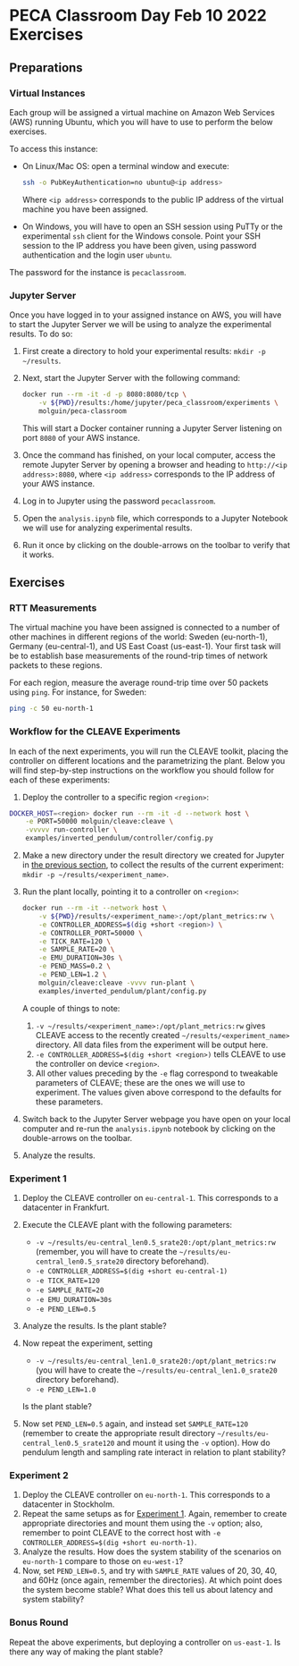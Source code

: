 # PECA Classroom Day Feb 10 2022 Exercises

## Preparations

### Virtual Instances

Each group will be assigned a virtual machine on Amazon Web Services (AWS) running Ubuntu, which you will have to use to perform the below exercises.

To access this instance:

- On Linux/Mac OS: open a terminal window and execute:

  ```bash
  ssh -o PubKeyAuthentication=no ubuntu@<ip address>
  ```
  
  Where `<ip address>` corresponds to the public IP address of the virtual machine you have been assigned.

- On Windows, you will have to open an SSH session using PuTTy or the experimental `ssh` client for the Windows console.
  Point your SSH session to the IP address you have been given, using password authentication and the login user `ubuntu`.

The password for the instance is `pecaclassroom`.

### Jupyter Server

Once you have logged in to your assigned instance on AWS, you will have to start the Jupyter Server we will be using to analyze the experimental results.
To do so:

1. First create a directory to hold your experimental results: `mkdir -p ~/results`.
2. Next, start the Jupyter Server with the following command:

   ```bash
   docker run --rm -it -d -p 8080:8080/tcp \
       -v ${PWD}/results:/home/jupyter/peca_classroom/experiments \
       molguin/peca-classroom
   ```
   
   This will start a Docker container running a Jupyter Server listening on port `8080` of your AWS instance.
3. Once the command has finished, on your local computer, access the remote Jupyter Server by opening a browser and heading to `http://<ip address>:8080`, where `<ip address>` corresponds to the IP address of your AWS instance.
4. Log in to Jupyter using the password `pecaclassroom`.
5. Open the `analysis.ipynb` file, which corresponds to a Jupyter Notebook we will use for analyzing experimental results.
6. Run it once by clicking on the double-arrows on the toolbar to verify that it works.
    

## Exercises

### RTT Measurements

The virtual machine you have been assigned is connected to a number of other machines in different regions of the world: Sweden (eu-north-1), Germany (eu-central-1), and US East Coast (us-east-1).
Your first task will be to establish base measurements of the round-trip times of network packets to these regions.

For each region, measure the average round-trip time over 50 packets using `ping`.
For instance, for Sweden:

```bash
ping -c 50 eu-north-1
```

### Workflow for the CLEAVE Experiments

In each of the next experiments, you will run the CLEAVE toolkit, placing the controller on different locations and the parametrizing the plant.
Below you will find step-by-step instructions on the workflow you should follow for each of these experiments:

1. Deploy the controller to a specific region `<region>`:

  ``` bash
  DOCKER_HOST=<region> docker run --rm -it -d --network host \
      -e PORT=50000 molguin/cleave:cleave \
      -vvvvv run-controller \
      examples/inverted_pendulum/controller/config.py
  ```

2. Make a new directory under the result directory we created for Jupyter in [the previous section](#jupyter-server), to collect the results of the current experiment: `mkdir -p ~/results/<experiment_name>`.

3. Run the plant locally, pointing it to a controller on `<region>`:

   ``` bash
   docker run --rm -it --network host \
       -v ${PWD}/results/<experiment_name>:/opt/plant_metrics:rw \
       -e CONTROLLER_ADDRESS=$(dig +short <region>) \
       -e CONTROLLER_PORT=50000 \
       -e TICK_RATE=120 \
       -e SAMPLE_RATE=20 \
       -e EMU_DURATION=30s \
       -e PEND_MASS=0.2 \
       -e PEND_LEN=1.2 \
       molguin/cleave:cleave -vvvv run-plant \
       examples/inverted_pendulum/plant/config.py
   ```
   
   A couple of things to note:
   1. `-v ~/results/<experiment_name>:/opt/plant_metrics:rw` gives CLEAVE access to the recently created `~/results/<experiment_name>` directory.
      All data files from the experiment will be output here.
   2. `-e CONTROLLER_ADDRESS=$(dig +short <region>)` tells CLEAVE to use the controller on device `<region>`.
   3. All other values preceding by the `-e` flag correspond to tweakable parameters of CLEAVE; these are the ones we will use to experiment.
      The values given above correspond to the defaults for these parameters.

4. Switch back to the Jupyter Server webpage you have open on your local computer and re-run the `analysis.ipynb` notebook by clicking on the double-arrows on the toolbar.
5. Analyze the results.


### Experiment 1

1. Deploy the CLEAVE controller on `eu-central-1`.
   This corresponds to a datacenter in Frankfurt.
2. Execute the CLEAVE plant with the following parameters:
   - `-v ~/results/eu-central_len0.5_srate20:/opt/plant_metrics:rw` (remember, you will have to create the `~/results/eu-central_len0.5_srate20` directory beforehand).
   - `-e CONTROLLER_ADDRESS=$(dig +short eu-central-1)`
   - `-e TICK_RATE=120`
   - `-e SAMPLE_RATE=20`
   - `-e EMU_DURATION=30s`
   - `-e PEND_LEN=0.5`
4. Analyze the results. Is the plant stable?
5. Now repeat the experiment, setting
   - `-v ~/results/eu-central_len1.0_srate20:/opt/plant_metrics:rw` (you will have to create
     the `~/results/eu-central_len1.0_srate20` directory beforehand).
   - `-e PEND_LEN=1.0`
   
   Is the plant stable?
6. Now set `PEND_LEN=0.5` again, and instead set `SAMPLE_RATE=120` (remember to create the appropriate result directory `~/results/eu-central_len0.5_srate120` and mount it using the `-v` option).
   How do pendulum length and sampling rate interact in relation to plant stability?

### Experiment 2

1. Deploy the CLEAVE controller on `eu-north-1`.
   This corresponds to a datacenter in Stockholm.
2. Repeat the same setups as for [Experiment 1](#experiment-1).
   Again, remember to create appropriate directories and mount them using the `-v` option; also, remember to point CLEAVE to the correct host with `-e CONTROLLER_ADDRESS=$(dig +short eu-north-1)`.
3. Analyze the results.
   How does the system stability of the scenarios on `eu-north-1` compare to those on `eu-west-1`?
4. Now, set `PEND_LEN=0.5`, and try with `SAMPLE_RATE` values of 20, 30, 40, and 60Hz (once again, remember the directories).
   At which point does the system become stable?
   What does this tell us about latency and system stability?

### Bonus Round

Repeat the above experiments, but deploying a controller on `us-east-1`.
Is there any way of making the plant stable?
